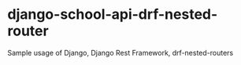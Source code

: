 # django-school-api-drf-nested-router
Sample usage of Django, Django Rest Framework, drf-nested-routers
